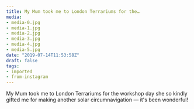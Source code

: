 ```yaml
---
title: My Mum took me to London Terrariums for the…
media:
- media-0.jpg
- media-1.jpg
- media-2.jpg
- media-3.jpg
- media-4.jpg
- media-5.jpg
date: "2019-07-14T11:53:58Z"
draft: false
tags:
- imported
- from-instagram
---
```

My Mum took me to London Terrariums for the workshop day she so kindly gifted me for making another solar circumnavigation — it's been wonderful\!
